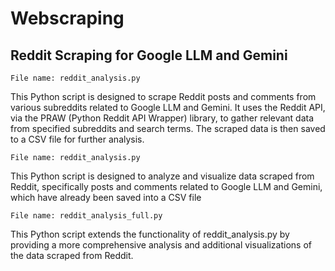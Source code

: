 # Webscraping

## Reddit Scraping for Google LLM and Gemini

```
File name: reddit_analysis.py
```

This Python script is designed to scrape Reddit posts and comments from various subreddits related to Google LLM and Gemini. It uses the Reddit API, via the PRAW (Python Reddit API Wrapper) library, to gather relevant data from specified subreddits and search terms. The scraped data is then saved to a CSV file for further analysis.

```
File name: reddit_analysis.py
```
This Python script is designed to analyze and visualize data scraped from Reddit, specifically posts and comments related to Google LLM and Gemini, which have already been saved into a CSV file

```
File name: reddit_analysis_full.py
```

This Python script extends the functionality of reddit_analysis.py by providing a more comprehensive analysis and additional visualizations of the data scraped from Reddit.
